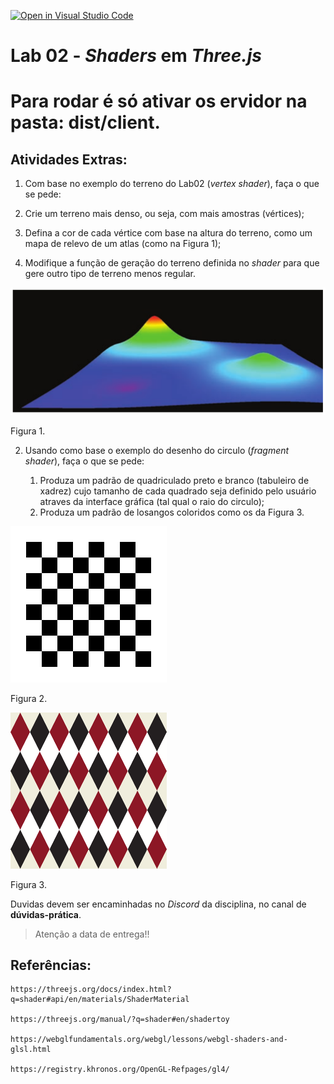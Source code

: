 [![Open in Visual Studio Code](https://classroom.github.com/assets/open-in-vscode-718a45dd9cf7e7f842a935f5ebbe5719a5e09af4491e668f4dbf3b35d5cca122.svg)](https://classroom.github.com/online_ide?assignment_repo_id=10782732&assignment_repo_type=AssignmentRepo)
# Lab 02 - *Shaders* em *Three.js*

# Para rodar é só ativar os ervidor na pasta: **dist/client**.

## Atividades Extras:

 1. Com base no exemplo do terreno do Lab02 (*vertex shader*), faça o que se pede:

   1. Crie um terreno mais denso, ou seja, com mais amostras (vértices);
   1. Defina a cor de cada vértice com base na altura do terreno, como um mapa de relevo de um atlas (como na Figura 1);
   1. Modifique a função de geração do terreno definida no *shader* para que gere outro tipo de terreno menos regular.

<img src="./imgs/TerrenoColorido.png">

Figura 1.

2. Usando como base o exemplo do desenho do circulo (*fragment shader*), faça o que se pede:

   1. Produza um padrão de quadriculado preto e branco (tabuleiro de xadrez) cujo tamanho de cada quadrado seja definido pelo usuário atraves da interface gráfica (tal qual o raio do circulo);
   1. Produza um padrão de losangos coloridos como os da Figura 3. 


<img src="./imgs/TabuleiroXadrez.png" width="250" height="250">

Figura 2.

<img src="./imgs/Losangos.png" width="250" height="250">

Figura 3.

Duvidas devem ser encaminhadas no *Discord* da disciplina, no canal de **dúvidas-prática**.

> Atenção a data de entrega!!

## Referências:

	https://threejs.org/docs/index.html?q=shader#api/en/materials/ShaderMaterial

	https://threejs.org/manual/?q=shader#en/shadertoy

	https://webglfundamentals.org/webgl/lessons/webgl-shaders-and-glsl.html

	https://registry.khronos.org/OpenGL-Refpages/gl4/
